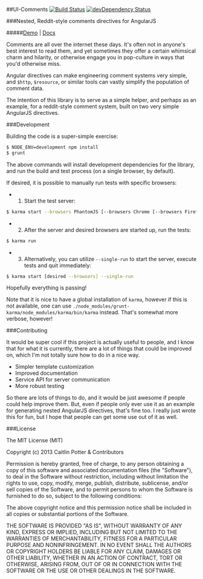 ##UI-Comments [![Build Status](https://travis-ci.org/caitp/ui-comments.png?branch=master)](https://travis-ci.org/caitp/ui-comments) [![devDependency Status](https://david-dm.org/caitp/ui-comments/dev-status.png?branch=master)](https://david-dm.org/caitp/ui-comments#info=devDependencies)

###Nested, Reddit-style comments directives for AngularJS

#####[Demo](http://caitp.github.io/ui-comments/) | [Docs](http://caitp.github.io/ui-comments/docs)

Comments are all over the internet these days. It's often not in anyone's best interest to read them, and yet sometimes they offer a certain whimsical charm and hilarity, or otherwise engage you in pop-culture in ways that you'd otherwise miss.

Angular directives can make engineering comment systems very simple, and `$http`, `$resource`, or similar tools can vastly simplify the population of comment data.

The intention of this library is to serve as a simple helper, and perhaps as an example, for a reddit-style comment system, built on two very simple AngularJS directives.

###Development

Building the code is a super-simple exercise:

```bash
$ NODE_ENV=development npm install
$ grunt
```

The above commands will install development dependencies for the library, and run the build and test process (on a single browser, by default).

If desired, it is possible to manually run tests with specific browsers:

- 1) Start the test server:

```bash
$ karma start --browsers PhantomJS [--browsers Chrome [--browsers Firefox]]
```

- 2) After the server and desired browsers are started up, run the tests:

```bash
$ karma run
```

- 3) Alternatively, you can utilize `--single-run` to start the server, execute tests and quit immediately:

```bash
$ karma start [desired --browsers] --single-run
```

Hopefully everything is passing!

Note that it is nice to have a global installation of `karma`, however if this is not available, one can use `./node_modules/grunt-karma/node_modules/karma/bin/karma` instead. That's somewhat more verbose, however!

###Contributing

It would be super cool if this project is actually useful to people, and I know that for what it is currently, there are a lot of things that could be improved on, which I'm not totally sure how to do in a nice way.

- Simpler template customization
- Improved documentation
- Service API for server communication
- More robust testing

So there are lots of things to do, and it would be just awesome if people could help improve them. But, even if people only ever use it as an example for generating nested AngularJS directives, that's fine too. I really just wrote this for fun, but I hope that people can get some use out of it as well.

###License

The MIT License (MIT)

Copyright (c) 2013 Caitlin Potter & Contributors

Permission is hereby granted, free of charge, to any person obtaining a copy
of this software and associated documentation files (the "Software"), to deal
in the Software without restriction, including without limitation the rights
to use, copy, modify, merge, publish, distribute, sublicense, and/or sell
copies of the Software, and to permit persons to whom the Software is
furnished to do so, subject to the following conditions:

The above copyright notice and this permission notice shall be included in
all copies or substantial portions of the Software.

THE SOFTWARE IS PROVIDED "AS IS", WITHOUT WARRANTY OF ANY KIND, EXPRESS OR
IMPLIED, INCLUDING BUT NOT LIMITED TO THE WARRANTIES OF MERCHANTABILITY,
FITNESS FOR A PARTICULAR PURPOSE AND NONINFRINGEMENT. IN NO EVENT SHALL THE
AUTHORS OR COPYRIGHT HOLDERS BE LIABLE FOR ANY CLAIM, DAMAGES OR OTHER
LIABILITY, WHETHER IN AN ACTION OF CONTRACT, TORT OR OTHERWISE, ARISING FROM,
OUT OF OR IN CONNECTION WITH THE SOFTWARE OR THE USE OR OTHER DEALINGS IN
THE SOFTWARE.
